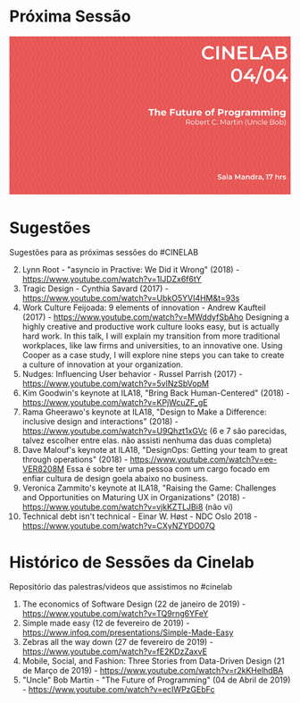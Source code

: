 # Próxima Sessão
![The Future of Programming - Uncle Bob](/posters/2019_04_04.png)

# Sugestões
Sugestões para as próximas sessões do #CINELAB

2.  Lynn Root - "asyncio in Practive: We Did it Wrong" (2018) - https://www.youtube.com/watch?v=1lJDZx6f6tY
3. Tragic Design - Cynthia Savard (2017) - https://www.youtube.com/watch?v=UbkO5YVI4HM&t=93s
4. Work Culture Feijoada: 9 elements of innovation - Andrew Kaufteil (2017) - https://www.youtube.com/watch?v=MWddyfSbAho
Designing a highly creative and productive work culture looks easy, but is actually hard work. In this talk, I will explain my transition from more traditional workplaces, like law firms and universities, to an innovative one. Using Cooper as a case study, I will explore nine steps you can take to create a culture of innovation at your organization.
5. Nudges: Influencing User behavior - Russel Parrish (2017) - https://www.youtube.com/watch?v=5vlNzSbVopM
6. Kim Goodwin's keynote at ILA18, "Bring Back Human-Centered" (2018) - https://www.youtube.com/watch?v=KPjWcuZF_gE
7. Rama Gheerawo's keynote at ILA18, "Design to Make a Difference: inclusive design and interactions" (2018) - https://www.youtube.com/watch?v=U9Qhzt1xGVc
(6 e 7 são parecidas, talvez escolher entre elas. não assisti nenhuma das duas completa)
8. Dave Malouf's keynote at ILA18, "DesignOps: Getting your team to great through operations" (2018) - https://www.youtube.com/watch?v=ee-VER8208M
Essa é sobre ter uma pessoa com um cargo focado em enfiar cultura de design goela abaixo no business.
9. Veronica Zammito's keynote at ILA18, "Raising the Game: Challenges and Opportunities on Maturing UX in Organizations" (2018) - https://www.youtube.com/watch?v=vjkKZTLJBi8 (não vi)
10. Technical debt isn't technical - Einar W. Høst - NDC Oslo 2018 - https://www.youtube.com/watch?v=CXyNZYDO07Q


# Histórico de Sessões da Cinelab
Repositório das palestras/videos que assistimos no #cinelab

1. The economics of Software Design (22 de janeiro de 2019) - https://www.youtube.com/watch?v=TQ9rng6YFeY
2. Simple made easy (12 de fevereiro de 2019) - https://www.infoq.com/presentations/Simple-Made-Easy
3. Zebras all the way down (27 de fevereiro de 2019) - https://www.youtube.com/watch?v=fE2KDzZaxvE
4. Mobile, Social, and Fashion: Three Stories from Data-Driven Design (21 de Março de 2019) - https://www.youtube.com/watch?v=r2kKHelhdBA
5.  "Uncle" Bob Martin - "The Future of Programming" (04 de Abril de 2019) - https://www.youtube.com/watch?v=ecIWPzGEbFc
